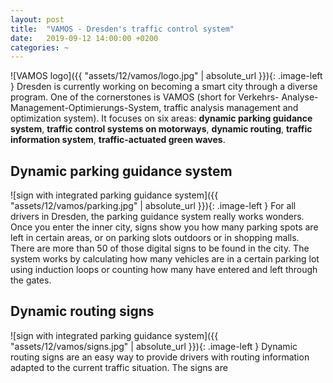 ```yaml
---
layout: post
title:  "VAMOS - Dresden's traffic control system"
date:   2019-09-12 14:00:00 +0200
categories: ~
---
```


![VAMOS logo]({{ "assets/12/vamos/logo.jpg" | absolute_url }}){: .image-left }
Dresden is currently working on becoming a smart city through a diverse program. One of the cornerstones is VAMOS (short for Verkehrs- Analyse-Management-Optimierungs-System, traffic analysis management and optimization system). It focuses on six areas: **dynamic parking guidance system**, **traffic control systems on motorways**, **dynamic routing**, **traffic information system**, **traffic-actuated green waves**.

## Dynamic parking guidance system

![sign with integrated parking guidance system]({{ "assets/12/vamos/parking.jpg" | absolute_url }}){: .image-left }
For all drivers in Dresden, the parking guidance system really works wonders. Once you enter the inner city, signs show you how many parking spots are left in certain areas, or on parking slots outdoors or in shopping malls. There are more than 50 of those digital signs to be found in the city.
The system works by calculating how many vehicles are in a certain parking lot using induction loops or counting how many have entered and left through the gates.

## Dynamic routing signs

![sign with integrated parking guidance system]({{ "assets/12/vamos/signs.jpg" | absolute_url }}){: .image-left }
Dynamic routing signs are an easy way to provide drivers with routing information adapted to the current traffic situation. The signs are 